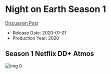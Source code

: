 # Night on Earth Season 1

[Discussion Post](https://www.avsforum.com/threads/bass-eq-for-filtered-movies.2995212/post-59254446)

* Release Date: 2020-01-01
* Production Year: 2020

## Season 1 Netflix DD+ Atmos

![img 0](https://i.imgur.com/o4SeVoC.jpg)


